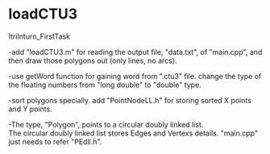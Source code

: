 # loadCTU3
ItriInturn_FirstTask

-add "loadCTU3.m" for reading the output file, "data.txt", of "main.cpp", 
and then draw those polygons out (only lines, no arcs).

-use getWord function for gaining word from ".ctu3" file.
change the type of the floating numbers from "long double" to "double" type. 

-sort polygons specially.
add "PointNodeLL.h" for storing sorted X points and Y points.

-The type, "Polygon", points to a circular doubly linked list.  
The circular doubly linked list stores Edges and Vertexs details.
"main.cpp" just needs to refer "PEdll.h".
